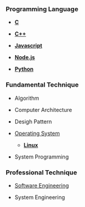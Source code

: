 ### Programming Language

* [**C**](c/c.md)

* [**C++**](cpp/cpp.md)

* [**Javascript**](javascript/javascript.md) 

* [**Node.js**](nodejs/nodejs.md)

* [**Python**](python/python.md)

### Fundamental Technique

* Algorithm

* Computer Architecture

* Desigh Pattern

* [Operating System](os/os.md)
  * [**Linux**](linux/linux.md)

* System Programming

### Professional Technique

* [Software Engineering](swe/swe.md)

* System Engineering

